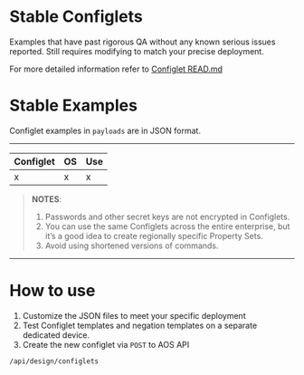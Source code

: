 # Stable Configlets
Examples that have past rigorous QA without any known serious issues reported. Still requires modifying to match your precise deployment.

For more detailed information refer to [Configlet READ.md](../README.md)


# Stable Examples
Configlet examples in `payloads` are in JSON format. 

---

| Configlet | OS  | Use |
| --------- | --- | --- |
| x         | x   | x   |


> **NOTES**:
> 1. Passwords and other secret keys are not encrypted in Configlets.
> 2. You can use the same Configlets across the entire enterprise, but it’s a good idea to create regionally specific Property Sets.
> 3. Avoid using shortened versions of commands. 

---

# How to use
1. Customize the JSON files to meet your specific deployment
2. Test Configlet templates and negation templates on a separate dedicated device.
3. Create the new configlet via `POST` to AOS API 
```
/api/design/configlets
```
